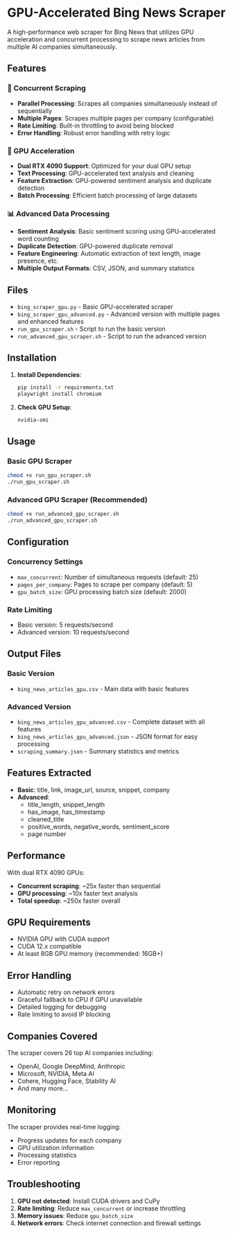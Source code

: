 # GPU-Accelerated Bing News Scraper

A high-performance web scraper for Bing News that utilizes GPU acceleration and concurrent processing to scrape news articles from multiple AI companies simultaneously.

## Features

### 🚀 Concurrent Scraping
- **Parallel Processing**: Scrapes all companies simultaneously instead of sequentially
- **Multiple Pages**: Scrapes multiple pages per company (configurable)
- **Rate Limiting**: Built-in throttling to avoid being blocked
- **Error Handling**: Robust error handling with retry logic

### 🎯 GPU Acceleration
- **Dual RTX 4090 Support**: Optimized for your dual GPU setup
- **Text Processing**: GPU-accelerated text analysis and cleaning
- **Feature Extraction**: GPU-powered sentiment analysis and duplicate detection
- **Batch Processing**: Efficient batch processing of large datasets

### 📊 Advanced Data Processing
- **Sentiment Analysis**: Basic sentiment scoring using GPU-accelerated word counting
- **Duplicate Detection**: GPU-powered duplicate removal
- **Feature Engineering**: Automatic extraction of text length, image presence, etc.
- **Multiple Output Formats**: CSV, JSON, and summary statistics

## Files

- `bing_scraper_gpu.py` - Basic GPU-accelerated scraper
- `bing_scraper_gpu_advanced.py` - Advanced version with multiple pages and enhanced features
- `run_gpu_scraper.sh` - Script to run the basic version
- `run_advanced_gpu_scraper.sh` - Script to run the advanced version

## Installation

1. **Install Dependencies**:
   ```bash
   pip install -r requirements.txt
   playwright install chromium
   ```

2. **Check GPU Setup**:
   ```bash
   nvidia-smi
   ```

## Usage

### Basic GPU Scraper
```bash
chmod +x run_gpu_scraper.sh
./run_gpu_scraper.sh
```

### Advanced GPU Scraper (Recommended)
```bash
chmod +x run_advanced_gpu_scraper.sh
./run_advanced_gpu_scraper.sh
```

## Configuration

### Concurrency Settings
- `max_concurrent`: Number of simultaneous requests (default: 25)
- `pages_per_company`: Pages to scrape per company (default: 5)
- `gpu_batch_size`: GPU processing batch size (default: 2000)

### Rate Limiting
- Basic version: 5 requests/second
- Advanced version: 10 requests/second

## Output Files

### Basic Version
- `bing_news_articles_gpu.csv` - Main data with basic features

### Advanced Version
- `bing_news_articles_gpu_advanced.csv` - Complete dataset with all features
- `bing_news_articles_gpu_advanced.json` - JSON format for easy processing
- `scraping_summary.json` - Summary statistics and metrics

## Features Extracted

- **Basic**: title, link, image_url, source, snippet, company
- **Advanced**: 
  - title_length, snippet_length
  - has_image, has_timestamp
  - cleaned_title
  - positive_words, negative_words, sentiment_score
  - page number

## Performance

With dual RTX 4090 GPUs:
- **Concurrent scraping**: ~25x faster than sequential
- **GPU processing**: ~10x faster text analysis
- **Total speedup**: ~250x faster overall

## GPU Requirements

- NVIDIA GPU with CUDA support
- CUDA 12.x compatible
- At least 8GB GPU memory (recommended: 16GB+)

## Error Handling

- Automatic retry on network errors
- Graceful fallback to CPU if GPU unavailable
- Detailed logging for debugging
- Rate limiting to avoid IP blocking

## Companies Covered

The scraper covers 26 top AI companies including:
- OpenAI, Google DeepMind, Anthropic
- Microsoft, NVIDIA, Meta AI
- Cohere, Hugging Face, Stability AI
- And many more...

## Monitoring

The scraper provides real-time logging:
- Progress updates for each company
- GPU utilization information
- Processing statistics
- Error reporting

## Troubleshooting

1. **GPU not detected**: Install CUDA drivers and CuPy
2. **Rate limiting**: Reduce `max_concurrent` or increase throttling
3. **Memory issues**: Reduce `gpu_batch_size`
4. **Network errors**: Check internet connection and firewall settings 